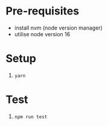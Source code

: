 # Pre-requisites
- install nvm (node version manager)
- utilise node version 16

# Setup
1. `yarn`

# Test
1. `npm run test`